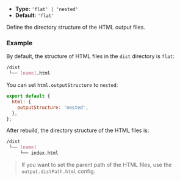 - **Type:** `'flat' | 'nested'`
- **Default:** `'flat'`

Define the directory structure of the HTML output files.

### Example

By default, the structure of HTML files in the `dist` directory is `flat`:

```bash
/dist
 └── [name].html
```

You can set `html.outputStructure` to `nested`:

```js
export default {
  html: {
    outputStructure: 'nested',
  },
};
```

After rebuild, the directory structure of the HTML files is:

```bash
/dist
 └── [name]
     └── index.html
```

> If you want to set the parent path of the HTML files, use the `output.distPath.html` config.
